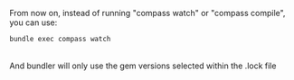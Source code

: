 From now on, instead of running "compass watch" or "compass compile", you can use:

```bash
bundle exec compass watch
```

<br>
And bundler will only use the gem versions selected within the .lock file
